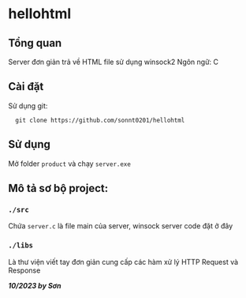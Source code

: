 # hellohtml
## Tổng quan
Server đơn giản trả về HTML file sử dụng winsock2
Ngôn ngữ: C
## Cài đặt 
Sử dụng git: 
```
  git clone https://github.com/sonnt0201/hellohtml
```

## Sử dụng
Mở folder ```product``` và chạy ```server.exe```

## Mô tả sơ bộ project:
### ```./src```
Chứa ```server.c``` là file main của server, winsock server code đặt ở đây
### ```./libs```
Là thư viện viết tay đơn giản cung cấp các hàm xử lý HTTP Request và Response

**_10/2023 by Sơn_** 

